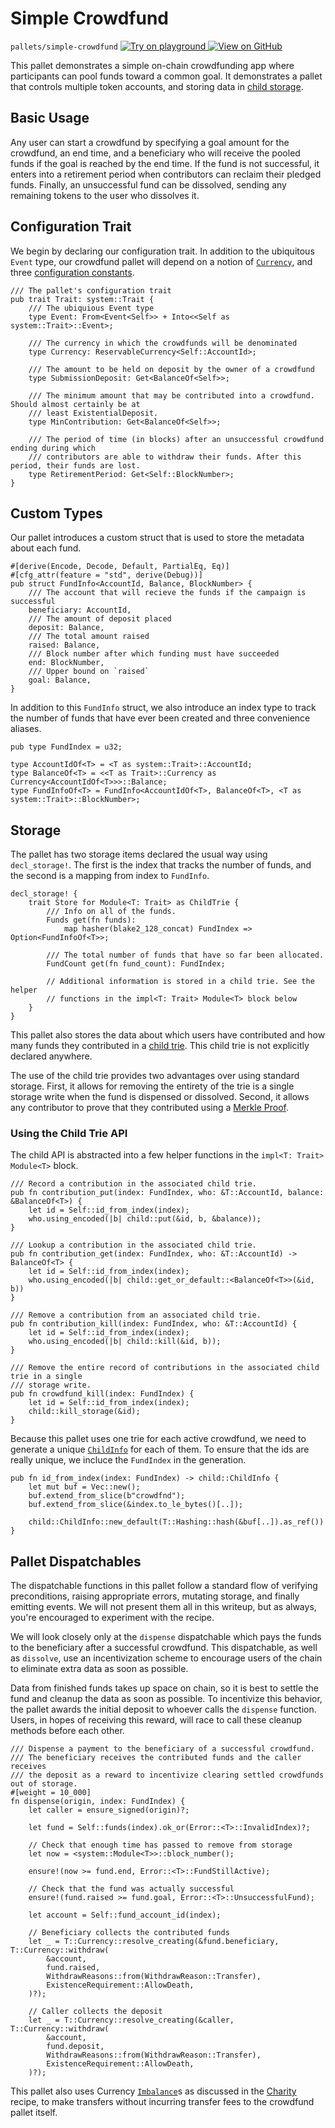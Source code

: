# Simple Crowdfund

`pallets/simple-crowdfund`
<a target="_blank" href="https://playground.substrate.dev/?deploy=recipes&files=%2Fhome%2Fsubstrate%2Fworkspace%2Fpallets%2Fsimple-crowdfund%2Fsrc%2Flib.rs">
	<img src="https://img.shields.io/badge/Playground-Try%20it!-brightgreen?logo=Parity%20Substrate" alt ="Try on playground"/>
</a>
<a target="_blank" href="https://github.com/substrate-developer-hub/recipes/tree/master/pallets/simple-crowdfund/src/lib.rs">
	<img src="https://img.shields.io/badge/Github-View%20Code-brightgreen?logo=github" alt ="View on GitHub"/>
</a>

This pallet demonstrates a simple on-chain crowdfunding app where participants can pool funds toward
a common goal. It demonstrates a pallet that controls multiple token accounts, and storing data in
[child storage](https://substrate.dev/rustdocs/v2.0.0/frame_support/storage/child/index.html).

## Basic Usage

Any user can start a crowdfund by specifying a goal amount for the crowdfund, an end time, and a
beneficiary who will receive the pooled funds if the goal is reached by the end time. If the fund is
not successful, it enters into a retirement period when contributors can reclaim their pledged
funds. Finally, an unsuccessful fund can be dissolved, sending any remaining tokens to the user who
dissolves it.

## Configuration Trait

We begin by declaring our configuration trait. In addition to the ubiquitous `Event` type, our
crowdfund pallet will depend on a notion of
[`Currency`](https://substrate.dev/rustdocs/v2.0.0/frame_support/traits/trait.Currency.html), and three
[configuration constants](./constants.md).

```rust, ignore
/// The pallet's configuration trait
pub trait Trait: system::Trait {
	/// The ubiquious Event type
	type Event: From<Event<Self>> + Into<<Self as system::Trait>::Event>;

	/// The currency in which the crowdfunds will be denominated
	type Currency: ReservableCurrency<Self::AccountId>;

	/// The amount to be held on deposit by the owner of a crowdfund
	type SubmissionDeposit: Get<BalanceOf<Self>>;

	/// The minimum amount that may be contributed into a crowdfund. Should almost certainly be at
	/// least ExistentialDeposit.
	type MinContribution: Get<BalanceOf<Self>>;

	/// The period of time (in blocks) after an unsuccessful crowdfund ending during which
	/// contributors are able to withdraw their funds. After this period, their funds are lost.
	type RetirementPeriod: Get<Self::BlockNumber>;
}
```

## Custom Types

Our pallet introduces a custom struct that is used to store the metadata about each fund.

```rust, ignore
#[derive(Encode, Decode, Default, PartialEq, Eq)]
#[cfg_attr(feature = "std", derive(Debug))]
pub struct FundInfo<AccountId, Balance, BlockNumber> {
	/// The account that will recieve the funds if the campaign is successful
	beneficiary: AccountId,
	/// The amount of deposit placed
	deposit: Balance,
	/// The total amount raised
	raised: Balance,
	/// Block number after which funding must have succeeded
	end: BlockNumber,
	/// Upper bound on `raised`
	goal: Balance,
}
```

In addition to this `FundInfo` struct, we also introduce an index type to track the number of funds
that have ever been created and three convenience aliases.

```rust, ignore
pub type FundIndex = u32;

type AccountIdOf<T> = <T as system::Trait>::AccountId;
type BalanceOf<T> = <<T as Trait>::Currency as Currency<AccountIdOf<T>>>::Balance;
type FundInfoOf<T> = FundInfo<AccountIdOf<T>, BalanceOf<T>, <T as system::Trait>::BlockNumber>;
```

## Storage

The pallet has two storage items declared the usual way using `decl_storage!`. The first is the
index that tracks the number of funds, and the second is a mapping from index to `FundInfo`.

```rust, ignore
decl_storage! {
	trait Store for Module<T: Trait> as ChildTrie {
		/// Info on all of the funds.
		Funds get(fn funds):
			map hasher(blake2_128_concat) FundIndex => Option<FundInfoOf<T>>;

		/// The total number of funds that have so far been allocated.
		FundCount get(fn fund_count): FundIndex;

		// Additional information is stored in a child trie. See the helper
		// functions in the impl<T: Trait> Module<T> block below
	}
}
```

This pallet also stores the data about which users have contributed and how many funds they
contributed in a [child trie](https://substrate.dev/rustdocs/v2.0.0/frame_support/storage/child/index.html). This
child trie is not explicitly declared anywhere.

The use of the child trie provides two advantages over using standard storage. First, it allows for
removing the entirety of the trie is a single storage write when the fund is dispensed or dissolved.
Second, it allows any contributor to prove that they contributed using a
[Merkle Proof](https://medium.com/crypto-0-nite/merkle-proofs-explained-6dd429623dc5).

### Using the Child Trie API

The child API is abstracted into a few helper functions in the `impl<T: Trait> Module<T>` block.

```rust, ignore
/// Record a contribution in the associated child trie.
pub fn contribution_put(index: FundIndex, who: &T::AccountId, balance: &BalanceOf<T>) {
	let id = Self::id_from_index(index);
	who.using_encoded(|b| child::put(&id, b, &balance));
}

/// Lookup a contribution in the associated child trie.
pub fn contribution_get(index: FundIndex, who: &T::AccountId) -> BalanceOf<T> {
	let id = Self::id_from_index(index);
	who.using_encoded(|b| child::get_or_default::<BalanceOf<T>>(&id, b))
}

/// Remove a contribution from an associated child trie.
pub fn contribution_kill(index: FundIndex, who: &T::AccountId) {
	let id = Self::id_from_index(index);
	who.using_encoded(|b| child::kill(&id, b));
}

/// Remove the entire record of contributions in the associated child trie in a single
/// storage write.
pub fn crowdfund_kill(index: FundIndex) {
	let id = Self::id_from_index(index);
	child::kill_storage(&id);
}
```

Because this pallet uses one trie for each active crowdfund, we need to generate a unique
[`ChildInfo`](https://substrate.dev/rustdocs/v2.0.0/frame_support/storage/child/enum.ChildInfo.html) for each of
them. To ensure that the ids are really unique, we incluce the `FundIndex` in the generation.

```rust, ignore
pub fn id_from_index(index: FundIndex) -> child::ChildInfo {
	let mut buf = Vec::new();
	buf.extend_from_slice(b"crowdfnd");
	buf.extend_from_slice(&index.to_le_bytes()[..]);

	child::ChildInfo::new_default(T::Hashing::hash(&buf[..]).as_ref())
}
```

## Pallet Dispatchables

The dispatchable functions in this pallet follow a standard flow of verifying preconditions, raising
appropriate errors, mutating storage, and finally emitting events. We will not present them all in
this writeup, but as always, you're encouraged to experiment with the recipe.

We will look closely only at the `dispense` dispatchable which pays the funds to the beneficiary
after a successful crowdfund. This dispatchable, as well as `dissolve`, use an incentivization
scheme to encourage users of the chain to eliminate extra data as soon as possible.

Data from finished funds takes up space on chain, so it is best to settle the fund and cleanup the
data as soon as possible. To incentivize this behavior, the pallet awards the initial deposit to
whoever calls the `dispense` function. Users, in hopes of receiving this reward, will race to call
these cleanup methods before each other.

```rust, ignore
/// Dispense a payment to the beneficiary of a successful crowdfund.
/// The beneficiary receives the contributed funds and the caller receives
/// the deposit as a reward to incentivize clearing settled crowdfunds out of storage.
#[weight = 10_000]
fn dispense(origin, index: FundIndex) {
	let caller = ensure_signed(origin)?;

	let fund = Self::funds(index).ok_or(Error::<T>::InvalidIndex)?;

	// Check that enough time has passed to remove from storage
	let now = <system::Module<T>>::block_number();

	ensure!(now >= fund.end, Error::<T>::FundStillActive);

	// Check that the fund was actually successful
	ensure!(fund.raised >= fund.goal, Error::<T>::UnsuccessfulFund);

	let account = Self::fund_account_id(index);

	// Beneficiary collects the contributed funds
	let _ = T::Currency::resolve_creating(&fund.beneficiary, T::Currency::withdraw(
		&account,
		fund.raised,
		WithdrawReasons::from(WithdrawReason::Transfer),
		ExistenceRequirement::AllowDeath,
	)?);

	// Caller collects the deposit
	let _ = T::Currency::resolve_creating(&caller, T::Currency::withdraw(
		&account,
		fund.deposit,
		WithdrawReasons::from(WithdrawReason::Transfer),
		ExistenceRequirement::AllowDeath,
	)?);
```

This pallet also uses Currency
[`Imbalance`](https://substrate.dev/rustdocs/v2.0.0/frame_support/traits/trait.Imbalance.html)s as discussed in
the [Charity](./charity.md) recipe, to make transfers without incurring transfer fees to the
crowdfund pallet itself.
